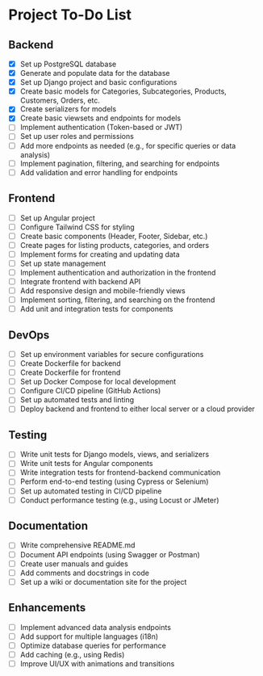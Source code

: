 # Project To-Do List

## Backend

- [x] Set up PostgreSQL database
- [x] Generate and populate data for the database
- [x] Set up Django project and basic configurations
- [x] Create basic models for Categories, Subcategories, Products, Customers, Orders, etc.
- [x] Create serializers for models
- [x] Create basic viewsets and endpoints for models
- [ ] Implement authentication (Token-based or JWT)
- [ ] Set up user roles and permissions
- [ ] Add more endpoints as needed (e.g., for specific queries or data analysis)
- [ ] Implement pagination, filtering, and searching for endpoints
- [ ] Add validation and error handling for endpoints

## Frontend

- [ ] Set up Angular project
- [ ] Configure Tailwind CSS for styling
- [ ] Create basic components (Header, Footer, Sidebar, etc.)
- [ ] Create pages for listing products, categories, and orders
- [ ] Implement forms for creating and updating data
- [ ] Set up state management
- [ ] Implement authentication and authorization in the frontend
- [ ] Integrate frontend with backend API
- [ ] Add responsive design and mobile-friendly views
- [ ] Implement sorting, filtering, and searching on the frontend
- [ ] Add unit and integration tests for components

## DevOps

- [ ] Set up environment variables for secure configurations
- [ ] Create Dockerfile for backend
- [ ] Create Dockerfile for frontend
- [ ] Set up Docker Compose for local development
- [ ] Configure CI/CD pipeline (GitHub Actions)
- [ ] Set up automated tests and linting
- [ ] Deploy backend and frontend to either local server or a cloud provider

## Testing

- [ ] Write unit tests for Django models, views, and serializers
- [ ] Write unit tests for Angular components
- [ ] Write integration tests for frontend-backend communication
- [ ] Perform end-to-end testing (using Cypress or Selenium)
- [ ] Set up automated testing in CI/CD pipeline
- [ ] Conduct performance testing (e.g., using Locust or JMeter)

## Documentation

- [ ] Write comprehensive README.md
- [ ] Document API endpoints (using Swagger or Postman)
- [ ] Create user manuals and guides
- [ ] Add comments and docstrings in code
- [ ] Set up a wiki or documentation site for the project

## Enhancements

- [ ] Implement advanced data analysis endpoints
- [ ] Add support for multiple languages (i18n)
- [ ] Optimize database queries for performance
- [ ] Add caching (e.g., using Redis)
- [ ] Improve UI/UX with animations and transitions

